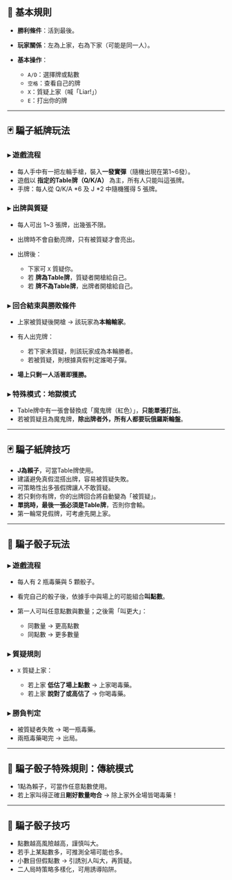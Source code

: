 ## 🎯 基本規則

* **勝利條件**：活到最後。
* **玩家關係**：左為上家，右為下家（可能是同一人）。
* **基本操作**：

  * `A/D`：選擇牌或點數
  * `空格`：查看自己的牌
  * `X`：質疑上家（喊「Liar!」）
  * `E`：打出你的牌

---

## 🃏 騙子紙牌玩法

### ▸ 遊戲流程

* 每人手中有一把左輪手槍，裝入**一發實彈**（隨機出現在第1\~6發）。
* 遊戲以 **指定的Table牌（Q/K/A）** 為主，所有人只能叫這張牌。
* 手牌：每人從 Q/K/A \*6 及 J \*2 中隨機獲得 5 張牌。

### ▸ 出牌與質疑

* 每人可出 1\~3 張牌，出幾張不限。
* 出牌時不會自動亮牌，只有被質疑才會亮出。
* 出牌後：

  * 下家可 `X` 質疑你。
  * 若 **牌為Table牌**，質疑者開槍給自己。
  * 若 **牌不為Table牌**，出牌者開槍給自己。

### ▸ 回合結束與勝敗條件

* 上家被質疑後開槍 → 該玩家為**本輪輸家**。
* 有人出完牌：

  * 若下家未質疑，則該玩家成為本輪勝者。
  * 若被質疑，則根據真假判定誰喝子彈。
* **場上只剩一人活著即獲勝。**

### ▸ 特殊模式：地獄模式

* Table牌中有一張會替換成「魔鬼牌（紅色）」，**只能單張打出**。
* 若被質疑且為魔鬼牌，**除出牌者外，所有人都要玩俄羅斯輪盤**。

---

## 🃏 騙子紙牌技巧

* **J為賴子**，可當Table牌使用。
* 建議避免真假混搭出牌，容易被質疑失敗。
* 可策略性出多張假牌讓人不敢質疑。
* 若只剩你有牌，你的出牌回合將自動變為「被質疑」。
* **單挑時，最後一張必須是Table牌**，否則你會輸。
* 第一輪常見假牌，可考慮先開上家。

---

## 🎲 騙子骰子玩法

### ▸ 遊戲流程

* 每人有 2 瓶毒藥與 5 顆骰子。
* 看完自己的骰子後，依據手中與場上的可能組合**叫點數**。
* 第一人可叫任意點數與數量；之後需「叫更大」：

  * 同數量 → 更高點數
  * 同點數 → 更多數量

### ▸ 質疑規則

* `X` 質疑上家：

  * 若上家 **低估了場上點數** → 上家喝毒藥。
  * 若上家 **說對了或高估了** → 你喝毒藥。

### ▸ 勝負判定

* 被質疑者失敗 → 喝一瓶毒藥。
* 兩瓶毒藥喝完 → 出局。

---

## 🎲 騙子骰子特殊規則：傳統模式

* 1點為賴子，可當作任意點數使用。
* 若上家叫得正確且**剛好數量吻合** → 除上家外全場皆喝毒藥！

---

## 🎲 騙子骰子技巧

* 點數越高風險越高，謹慎叫大。
* 若手上某點數多，可推測全場可能也多。
* 小數目但假點數 → 引誘別人叫大，再質疑。
* 二人局時策略多樣化，可用誘導陷阱。